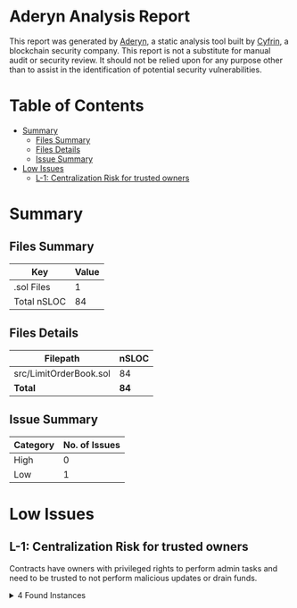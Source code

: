 # Aderyn Analysis Report

This report was generated by [Aderyn](https://github.com/Cyfrin/aderyn), a static analysis tool built by [Cyfrin](https://cyfrin.io), a blockchain security company. This report is not a substitute for manual audit or security review. It should not be relied upon for any purpose other than to assist in the identification of potential security vulnerabilities.
# Table of Contents

- [Summary](#summary)
  - [Files Summary](#files-summary)
  - [Files Details](#files-details)
  - [Issue Summary](#issue-summary)
- [Low Issues](#low-issues)
  - [L-1: Centralization Risk for trusted owners](#l-1-centralization-risk-for-trusted-owners)


# Summary

## Files Summary

| Key | Value |
| --- | --- |
| .sol Files | 1 |
| Total nSLOC | 84 |


## Files Details

| Filepath | nSLOC |
| --- | --- |
| src/LimitOrderBook.sol | 84 |
| **Total** | **84** |


## Issue Summary

| Category | No. of Issues |
| --- | --- |
| High | 0 |
| Low | 1 |


# Low Issues

## L-1: Centralization Risk for trusted owners

Contracts have owners with privileged rights to perform admin tasks and need to be trusted to not perform malicious updates or drain funds.

<details><summary>4 Found Instances</summary>


- Found in src/LimitOrderBook.sol [Line: 14](src/LimitOrderBook.sol#L14)

	```solidity
	contract LimitOrderBook is Ownable, ReentrancyGuard {
	```

- Found in src/LimitOrderBook.sol [Line: 155](src/LimitOrderBook.sol#L155)

	```solidity
	    function authorizeExecutor(address executor) external onlyOwner {
	```

- Found in src/LimitOrderBook.sol [Line: 164](src/LimitOrderBook.sol#L164)

	```solidity
	    function revokeExecutor(address executor) external onlyOwner {
	```

- Found in src/LimitOrderBook.sol [Line: 173](src/LimitOrderBook.sol#L173)

	```solidity
	    function setExecutorAuthRequired(bool requireAuth) external onlyOwner {
	```

</details>



